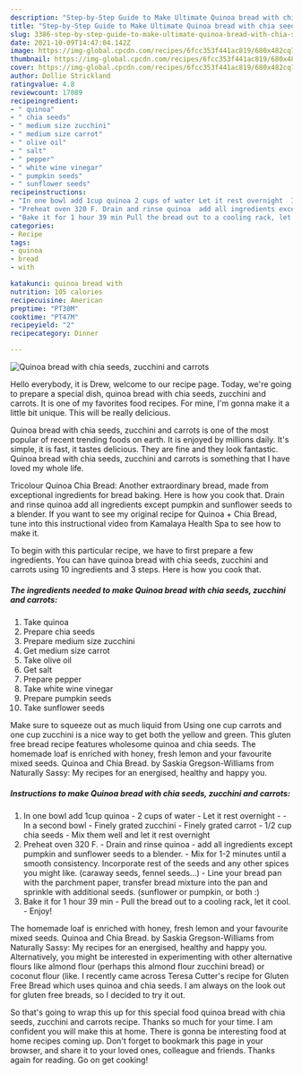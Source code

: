 ```yaml
---
description: "Step-by-Step Guide to Make Ultimate Quinoa bread with chia seeds, zucchini and carrots"
title: "Step-by-Step Guide to Make Ultimate Quinoa bread with chia seeds, zucchini and carrots"
slug: 3386-step-by-step-guide-to-make-ultimate-quinoa-bread-with-chia-seeds-zucchini-and-carrots
date: 2021-10-09T14:47:04.142Z
image: https://img-global.cpcdn.com/recipes/6fcc353f441ac819/680x482cq70/quinoa-bread-with-chia-seeds-zucchini-and-carrots-recipe-main-photo.jpg
thumbnail: https://img-global.cpcdn.com/recipes/6fcc353f441ac819/680x482cq70/quinoa-bread-with-chia-seeds-zucchini-and-carrots-recipe-main-photo.jpg
cover: https://img-global.cpcdn.com/recipes/6fcc353f441ac819/680x482cq70/quinoa-bread-with-chia-seeds-zucchini-and-carrots-recipe-main-photo.jpg
author: Dollie Strickland
ratingvalue: 4.8
reviewcount: 17089
recipeingredient:
- " quinoa"
- " chia seeds"
- " medium size zucchini"
- " medium size carrot"
- " olive oil"
- " salt"
- " pepper"
- " white wine vinegar"
- " pumpkin seeds"
- " sunflower seeds"
recipeinstructions:
- "In one bowl add 1cup quinoa 2 cups of water Let it rest overnight  In a second bowl Finely grated zucchini Finely grated carrot 1/2 cup chia seeds Mix them well and let it rest overnight"
- "Preheat oven 320 F. Drain and rinse quinoa  add all ingredients except pumpkin and sunflower seeds to a blender.  Mix for 1-2 minutes until a smooth consistency. Incorporate rest of the seeds and any other spices you might like. (caraway seeds, fennel seeds...) Line your bread pan with the parchment paper, transfer bread mixture into the pan and sprinkle with additional seeds. (sunflower or pumpkin, or both :)"
- "Bake it for 1 hour 39 min Pull the bread out to a cooling rack, let it cool. Enjoy!"
categories:
- Recipe
tags:
- quinoa
- bread
- with

katakunci: quinoa bread with 
nutrition: 105 calories
recipecuisine: American
preptime: "PT30M"
cooktime: "PT47M"
recipeyield: "2"
recipecategory: Dinner

---
```



![Quinoa bread with chia seeds, zucchini and carrots](https://img-global.cpcdn.com/recipes/6fcc353f441ac819/680x482cq70/quinoa-bread-with-chia-seeds-zucchini-and-carrots-recipe-main-photo.jpg)

Hello everybody, it is Drew, welcome to our recipe page. Today, we're going to prepare a special dish, quinoa bread with chia seeds, zucchini and carrots. It is one of my favorites food recipes. For mine, I'm gonna make it a little bit unique. This will be really delicious.

Quinoa bread with chia seeds, zucchini and carrots is one of the most popular of recent trending foods on earth. It is enjoyed by millions daily. It's simple, it is fast, it tastes delicious. They are fine and they look fantastic. Quinoa bread with chia seeds, zucchini and carrots is something that I have loved my whole life.

Tricolour Quinoa Chia Bread: Another extraordinary bread, made from exceptional ingredients for bread baking. Here is how you cook that. Drain and rinse quinoa add all ingredients except pumpkin and sunflower seeds to a blender. If you want to see my original recipe for Quinoa + Chia Bread, tune into this instructional video from Kamalaya Health Spa to see how to make it.


To begin with this particular recipe, we have to first prepare a few ingredients. You can have quinoa bread with chia seeds, zucchini and carrots using 10 ingredients and 3 steps. Here is how you cook that.

<!--inarticleads1-->

##### The ingredients needed to make Quinoa bread with chia seeds, zucchini and carrots:

1. Take  quinoa
1. Prepare  chia seeds
1. Prepare  medium size zucchini
1. Get  medium size carrot
1. Take  olive oil
1. Get  salt
1. Prepare  pepper
1. Take  white wine vinegar
1. Prepare  pumpkin seeds
1. Take  sunflower seeds


Make sure to squeeze out as much liquid from Using one cup carrots and one cup zucchini is a nice way to get both the yellow and green. This gluten free bread recipe features wholesome quinoa and chia seeds. The homemade loaf is enriched with honey, fresh lemon and your favourite mixed seeds. Quinoa and Chia Bread. by Saskia Gregson-Williams from Naturally Sassy: My recipes for an energised, healthy and happy you. 

<!--inarticleads2-->

##### Instructions to make Quinoa bread with chia seeds, zucchini and carrots:

1. In one bowl add 1cup quinoa - 2 cups of water - Let it rest overnight -  - In a second bowl - Finely grated zucchini - Finely grated carrot - 1/2 cup chia seeds - Mix them well and let it rest overnight
1. Preheat oven 320 F. - Drain and rinse quinoa  - add all ingredients except pumpkin and sunflower seeds to a blender.  - Mix for 1-2 minutes until a smooth consistency. Incorporate rest of the seeds and any other spices you might like. (caraway seeds, fennel seeds...) - Line your bread pan with the parchment paper, transfer bread mixture into the pan and sprinkle with additional seeds. (sunflower or pumpkin, or both :)
1. Bake it for 1 hour 39 min - Pull the bread out to a cooling rack, let it cool. - Enjoy!


The homemade loaf is enriched with honey, fresh lemon and your favourite mixed seeds. Quinoa and Chia Bread. by Saskia Gregson-Williams from Naturally Sassy: My recipes for an energised, healthy and happy you. Alternatively, you might be interested in experimenting with other alternative flours like almond flour (perhaps this almond flour zucchini bread) or coconut flour (like. I recently came across Teresa Cutter&#39;s recipe for Gluten Free Bread which uses quinoa and chia seeds. I am always on the look out for gluten free breads, so I decided to try it out. 

So that's going to wrap this up for this special food quinoa bread with chia seeds, zucchini and carrots recipe. Thanks so much for your time. I am confident you will make this at home. There is gonna be interesting food at home recipes coming up. Don't forget to bookmark this page in your browser, and share it to your loved ones, colleague and friends. Thanks again for reading. Go on get cooking!
